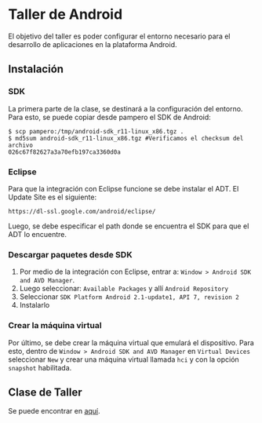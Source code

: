 # Taller de Android

El objetivo del taller es poder configurar el entorno necesario para el desarrollo de aplicaciones en la plataforma Android. 

## Instalación

### SDK

La primera parte de la clase, se destinará a la configuración del entorno. Para esto, se puede copiar desde pampero el SDK de Android:

    $ scp pampero:/tmp/android-sdk_r11-linux_x86.tgz .
    $ md5sum android-sdk_r11-linux_x86.tgz #Verificamos el checksum del archivo
    026c67f82627a3a70efb197ca3360d0a

### Eclipse

Para que la integración con Eclipse funcione se debe instalar el ADT. El Update Site es el siguiente:

	https://dl-ssl.google.com/android/eclipse/

Luego, se debe especificar el path donde se encuentra el SDK para que el ADT lo encuentre.

### Descargar paquetes desde SDK

 1. Por medio de la integración con Eclipse, entrar a: `Window > Android SDK and AVD Manager`. 
 2. Luego seleccionar: `Available Packages` y allí `Android Repository`
 3. Seleccionar `SDK Platform Android 2.1-update1, API 7, revision 2`
 4. Instalarlo


### Crear la máquina virtual

Por último, se debe crear la máquina virtual que emulará el dispositivo. Para esto, dentro de  `Window > Android SDK and AVD Manager` en `Virtual Devices` seleccionar `New` y crear una máquina virtual llamada `hci` y con la opción `snapshot` habilitada.

## Clase de Taller

Se puede encontrar en [aquí](https://docs.google.com/present/view?id=dd2px4mb_447d6zdgkp9).


